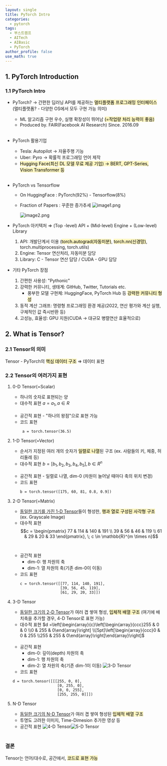 ```yaml
---
layout: single
title: PyTorch Intro
categories:
  - pytorch
tags:
  - 부스트캠프
  - AITech
  - AIBasic
  - PyTorch
author_profile: false
use_math: true
---
```

## 1. PyTorch Introduction

### 1.1 PyTorch Intro

- PyTorch? → 간편한 딥러닝 API를 제공하는 <mark style="background: #FFF3A3A6;">멀티플랫폼 프로그래밍 인터페이스</mark>
    (멀티플랫폼? - 다양한 OS에서 모두 구현 가능 의미)
    - ML 알고리즘 구현 우수, 실행 확장성이 뛰어남 <mark style="background: #FFF3A3A6;">(=작업량 처리 능력이 좋음)</mark>
    - Produced by. FAIR(Facebook AI Research) Since. 2016.09<br><br>

- PyTorch 활용기업
    - Tesla: Autopilot → 자율주행 기능
    - Uber: Pyro → 확률적 프로그래밍 언어 제작
    - <mark style="background: #FFF3A3A6;">Hugging Face(최신 DL 모델 무료 제공 기업) → BERT, GPT-Series, Vision Transformer 등</mark><br><br>

- PyTorch vs Tensorflow
    - On HuggingFace : PyTorch(92%) - Tensorflow(8%)
    - Fraction of Papers : 꾸준한 증가추세
        ![image1.png](../../images/2024-08-05-aitech-week1_1/image1.png)
        
        ![image2.png](../../images/2024-08-05-aitech-week1_1/image2.png)
        

- PyTorch 아키텍처
    ⇒ (Top -level) API + (Mid-level) Engine + (Low-level) Library
    
    1. API: 개발단계서 이용 (<mark style="background: #FFF3A3A6;">torch.autograd(자동미분)</mark>, <mark style="background: #FFF3A3A6;">torch.nn(신경망)</mark>, torch.multiprocessing, torch.utils)
    2. Engine: Tensor 연산처리, 자동미분 담당
    3. Library: C - Tensor 연산 담당 / CUDA - GPU 담당

- 기타 PyTorch 장점
    1. 간편한 사용성: "Pythonic"
    2. 강력한 커뮤니티, 생태계: GitHub, Twitter, Tutorials etc.
        - 풍부한 모델 구현체: HuggingFace, PyTorch Hub 등 <mark style="background: #FFF3A3A6;">강력한 커뮤니티 형성</mark>
    3. 동적 계산 그래프: 명령형 프로그래밍 환경 제공(2022, 연산 평가와 계산 실행, 구체적인 값 즉시반환 등)
    4. 고성능, 효율성: GPU 지원(CUDA → 대규모 병렬연산 효율적으로)

## 2. What is Tensor?
### 2.1 Tensor의 의미
Tensor - PyTorch의 <mark style="background: #FFF3A3A6;">핵심 데이터 구조</mark> ⇒ 데이터 표현

### 2.2 Tensor의 여러가지 표현
1. 0-D Tensor(=Scalar)
    - 하나의 숫자로 표현되는 양
    - 대수적 표현
	    $a = a_1, a \in R$<br><br>
    - 공간적 표현 - "하나의 왕점"으로 표현 가능
    - 코드 표현
        ```
         a = torch.tensor(36.5)
		```
	    

2. 1-D Tensor(=Vector)
    - 순서가 지정된 여러 개의 숫자가 <mark style="background: #FFF3A3A6;">일렬로 나열</mark>된 구조 (ex. 사람들의 키, 체중, 허리둘레 등)
    - 대수적 표현
        $b = [b_1, b_2, b_3, b_4, b_5], b \in R^n$<br><br>
    - 공간적 표현 - 일렬로 나열, dim-0 (차원이 늘어날 때마다 축의 위치 변경)
    - 코드 표현
	    ~~~
	    b = torch.tensor([175, 60, 81, 0.8, 0.9])
	    ~~~
		

3. 2-D Tensor(=Matrix)
    - <u>동일한 크기를 가진 1-D Tensor</u>들이 형성한, <mark style="background: #FFF3A3A6;">행과 열로 구성된 사각형 구조</mark>(ex. Grayscale Image)
    - 대수적 표현
        $$c = \begin{pmatrix}
        77 & 114 & 140 & 191 \\
        39 & 56 & 46 & 119 \\
        61 & 29 & 20 & 33
        \end{pmatrix}, \; c \in \mathbb{R}^{m \times n}$$<br><br>
    - 공간적 표현
	    - dim-0: 행 차원의 축
	    - dim-1: 열 차원의 축(기존 dim-0이 이동)
	- 코드 표현
		~~~
		c = torch.tensor([[77, 114, 140, 191],
						  [39, 56, 45, 119],
						  [61, 29, 20, 33]])
		~~~
		

4. 3-D Tensor
	- <u>동일한 크기의 2-D Tensor</u>가 여러 겹 쌓여 형성, <mark style="background: #FFF3A3A6;">입체적 배열 구조</mark>
		(여기에 배치축을 추가할 경우, 4-D Tensor로 표현 가능)
	- 대수적 표현
		$d =\left[\begin{array}{c}\left[\begin{array}{ccc}255 & 0 & 0 \\0 & 255 & 0\end{array}\right] \\[5pt]\left[\begin{array}{ccc}0 & 0 & 255 \\255 & 255 & 0\end{array}\right]\end{array}\right]$<br><br>
	- 공간적 표현
		- dim-0: 깊이(depth) 차원의 축
		- dim-1: 행 차원의 축
		- dim-2: 열 차원의 축(기존 dim-1이 이동) 
		![3-D Tensor](../../images/2024-08-05-aitech-week1_1/image3.png)
	- 코드 표현
	~~~
	d = torch.tensor([[[255, 0, 0],
						[0, 255, 0],
						[0, 0, 255],
						[255, 255, 0]]])
	~~~
	

5. N-D Tensor
	- <u>동일한 크기의 N-D Tensor</u>가 여러 겹 쌓여 형성된 <mark style="background: #FFF3A3A6;">입체적 배열 구조</mark>
	- 투명도 고려한 이미지, Time-Dimesion 추가한 영상 등
	- 공간적 표현
	![4-D Tensor](../../images/2024-08-05-aitech-week1_1/image4.png)![5-D Tensor](../../images/2024-08-05-aitech-week1_1/image5.png)<br><br>

### 결론
Tensor는 언어/대수로, 공간에서, <mark style="background: #FFF3A3A6;">코드로 표현 가능</mark>



